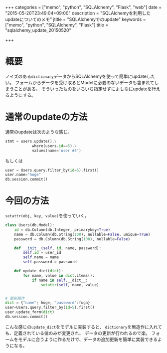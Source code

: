 +++
categories = ["memo", "python", "SQLAlchemy", "Flask", "web"]
date = "2015-05-20T23:49:04+09:00"
description = "SQLAlchemyを利用したupdateについてのメモ"
jtitle = "SQLAlchemyでのupdate"
keywords = ["memo", "python", "SQLAlchemy", "Flask"]
title = "sqlalchemy_update_20150520"

+++
# 概要
ノイズのある```dictionary```データからSQLAlchemyを使って簡単にupdateしたい。
フォームからデータを受け取るとModelに必要のないデータも含まれてしまうことがある。
そういったものをいちいち指定せずによしなにupdateを行えるようにする。

# 通常のupdateの方法
通常のupdateは次のような感じ。

```python
stmt = users.update().\
            where(users.id==5).\
            values(name='user #5')
```

もしくは

```python
user = Users.query.filter_by(id=5).first()
user.name="hoge"
db.session.commit()
```
# 今回の方法
`setattr(obj, key, value)`を使っていく。

```python
class Users(db.Model):
    id = db.Column(db.Integer, primarykey=True)
    name = db.Column(db.String(100), nullable=False, unique=True)
    password = db.Column(db.String(100), nullable=False)

    def __init__(self, id, name, password):
        self.id = user_id
        self.name = name
        self.password = password

    def update_dict(dict):
        for name, value in dict.items():
            if name in self.__dict__:
                setattr(self, name, value)


# 更新操作
dict = {"name"; hoge, "password":fuga}
user=Users.query.filter_by(id=5).first()
user.update_form(dict)
db.session.commit()
```

こんな感じの`update_dict`をモデルに実装すると、
`dictionary`を無造作に入れても、定義されている値のみが変更され、
データの更新が行われるので楽。
フォームをモデルに合うように作るだけで、データの追加更新を簡単に実装できるようになる。


